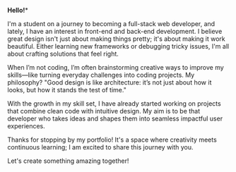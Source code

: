 **Hello!***

I'm a student on a journey to becoming a full-stack web developer, and lately, I have an interest in front-end and back-end development. I believe great design isn't just about making things pretty; it's about making it work beautiful. Either learning new frameworks or debugging tricky issues, I'm all about crafting solutions that feel right.

When I’m not coding, I’m often brainstorming creative ways to improve my skills—like turning everyday challenges into coding projects. My philosophy? "Good design is like architecture: it’s not just about how it looks, but how it stands the test of time."

With the growth in my skill set, I have already started working on projects that combine clean code with intuitive design. My aim is to be that developer who takes ideas and shapes them into seamless impactful user experiences.

Thanks for stopping by my portfolio! It's a space where creativity meets continuous learning; I am excited to share this journey with you.

Let's create something amazing together!
